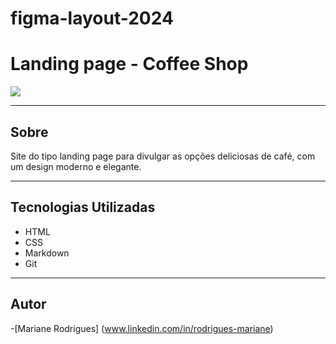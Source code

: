 # figma-layout-2024
# Landing page - Coffee Shop


![](./img/Captura%20de%20Tela%202024-10-18%20às%2013.54.42.png)


---
## Sobre
Site do tipo landing page para divulgar as opções deliciosas de café, com um design moderno e elegante.








---


## Tecnologias Utilizadas
- HTML
- CSS
- Markdown
- Git


---


## Autor
-[Mariane Rodrigues] (www.linkedin.com/in/rodrigues-mariane)
